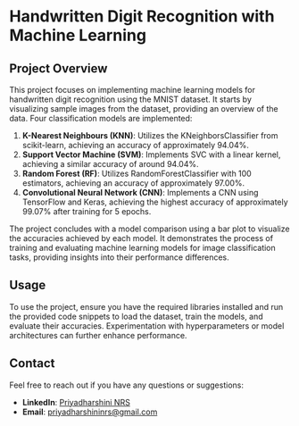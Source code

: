 # Handwritten Digit Recognition with Machine Learning

## Project Overview
This project focuses on implementing machine learning models for handwritten digit recognition using the MNIST dataset. It starts by visualizing sample images from the dataset, providing an overview of the data. Four classification models are implemented:

1) **K-Nearest Neighbours (KNN)**: Utilizes the KNeighborsClassifier from scikit-learn, achieving an accuracy of approximately 94.04%.
2) **Support Vector Machine (SVM)**: Implements SVC with a linear kernel, achieving a similar accuracy of around 94.04%.
3) **Random Forest (RF)**: Utilizes RandomForestClassifier with 100 estimators, achieving an accuracy of approximately 97.00%.
4) **Convolutional Neural Network (CNN)**: Implements a CNN using TensorFlow and Keras, achieving the highest accuracy of approximately 99.07% after training for 5 epochs.

The project concludes with a model comparison using a bar plot to visualize the accuracies achieved by each model. It demonstrates the process of training and evaluating machine learning models for image classification tasks, providing insights into their performance differences.

## Usage
To use the project, ensure you have the required libraries installed and run the provided code snippets to load the dataset, train the models, and evaluate their accuracies. Experimentation with hyperparameters or model architectures can further enhance performance.

## Contact

Feel free to reach out if you have any questions or suggestions:

- **LinkedIn**: [Priyadharshini NRS](https://www.linkedin.com/in/priyadharshininrs)
- **Email**: priyadharshininrs@gmail.com
